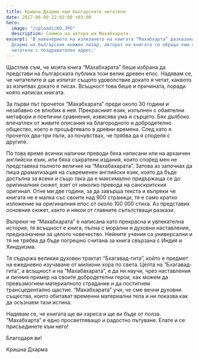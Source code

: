 ```yaml
---
title: Кришна Дхарма към българските читатели
date: 2017-06-09 22:02:00 +03:00
hero:
  image: "/uploads/KD.JPG"
  description: Снимка на автора на Махабхарата.
excerpt: 'В навечерието на излизането на книгата “Махабхарта” разказана от Кришна
  Дхарма на българския книжен пазар, авторът на книгата се обръща към своите български
  читатели с поздравителен адрес:'
---
```


Щастлив съм, че моята книга “Махабхарата” беше избрана да представи на българската публика този велик древен епос.
Надявам се, че читателите ѝ ще изпитат същото удоволствие докато я четат, каквото аз изпитвах докато я писах. Всъщност това беше и причината, поради която написах книгата.

За първи път прочетох “Махабхарата” преди около 30 години и незабавно се влюбих в нея. Прекрасният език, изпълнен с обаятелни метафори и поетични сравнения, извисява ума и сърцето. Бях дълбоко впечатлен от живите описания на  благородното и добродетелно общество, което е процъфтявало в древни времена. След като я прочетох два-три пъти, аз почувствах, че трябва да я споделя с другите.

По това време всички налични преводи бяха написани или на архаичен английски език, или бяха съкратени издания, които според мен не представяха пълното величие на “Махабахарата”. Затова аз започнах да пиша драматизация на съвременен английски език, която да бъде достъпна за всеки и също така да е максимално придържаща се до оригиналния сюжет, взет от няколко превода на санскритския оригинал. Отне ми две години, за да завърша текста и въпреки че книгата не е малка със своите над 900 страници, тя е само кратко изложение на оригиналния епос от около 100 000 стиха. Аз представих основния сюжет, както и някои от главните съпътстващи разкази.

Въпреки че “Махабхарата” е написана като прекрасна и увлекателна история, тя всъщност е книга, пълна с морални и духовни наставления, предназначени за цялото човечество. Нейните учения са универсални и тя не трябва да бъде погрешно считана за книга свързана с Индия и Хиндуизма.

Тя съдържа великия духовен трактат “Бхагавад-гита”, който е предмет на ежедневно изучаване от милиони хора по света. Целта на “Бхагавад-гита”, а  всъщност и на “Махабахарата”, е да ни научи, чрез наставления и личния пример на своите добродетелни герои, как можем да превъзмогнем материалното страдание и да постигнем трансцедентално щастие. “Махабхарата” учи, че сме вечни духовни същества, които обитават временни материални тела и ни показва как да осъзнаем тази истина.

Надявам се, че книгата ще ви хареса и ще ви бъде от полза.
“Махабхарта” е едно просветляващо и радостно пътуване. Елате и се присъединете към него!

Благодаря ви!                           

Кришна Дхарма